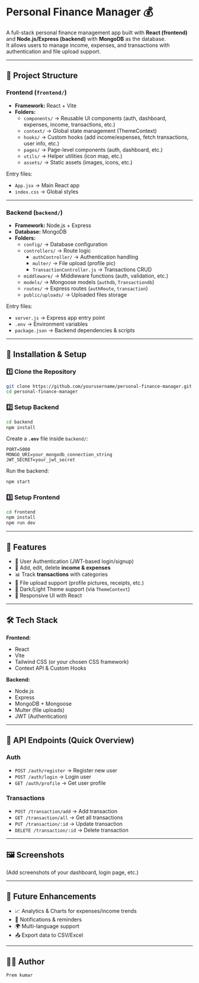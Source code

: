 
# Personal Finance Manager 💰

A full-stack personal finance management app built with **React (frontend)** and **Node.js/Express (backend)** with **MongoDB** as the database.  
It allows users to manage income, expenses, and transactions with authentication and file upload support.

---

## 📂 Project Structure

### Frontend (`frontend/`)
- **Framework:** React + Vite
- **Folders:**
  - `components/` → Reusable UI components (auth, dashboard, expenses, income, transactions, etc.)
  - `context/` → Global state management (ThemeContext)
  - `hooks/` → Custom hooks (add income/expenses, fetch transactions, user info, etc.)
  - `pages/` → Page-level components (auth, dashboard, etc.)
  - `utils/` → Helper utilities (icon map, etc.)
  - `assets/` → Static assets (images, icons, etc.)

Entry files:
- `App.jsx` → Main React app
- `index.css` → Global styles

---

### Backend (`backend/`)
- **Framework:** Node.js + Express
- **Database:** MongoDB
- **Folders:**
  - `config/` → Database configuration
  - `controllers/` → Route logic
    - `authController/` → Authentication handling
    - `multer/` → File upload (profile pic)
    - `TransactionController.js` → Transactions CRUD
  - `middleware/` → Middleware functions (auth, validation, etc.)
  - `models/` → Mongoose models (`authdb`, `Transactiondb`)
  - `routes/` → Express routes (`authRoute`, `transaction`)
  - `public/uploads/` → Uploaded files storage

Entry files:
- `server.js` → Express app entry point
- `.env` → Environment variables
- `package.json` → Backend dependencies & scripts

---

## 🚀 Installation & Setup

### 1️⃣ Clone the Repository
```bash
git clone https://github.com/yourusername/personal-finance-manager.git
cd personal-finance-manager
````

### 2️⃣ Setup Backend

```bash
cd backend
npm install
```

Create a **`.env`** file inside `backend/`:

```env
PORT=5000
MONGO_URI=your_mongodb_connection_string
JWT_SECRET=your_jwt_secret
```

Run the backend:

```bash
npm start
```

### 3️⃣ Setup Frontend

```bash
cd frontend
npm install
npm run dev
```

---

## 📌 Features

* 🔐 User Authentication (JWT-based login/signup)
* 💸 Add, edit, delete **income & expenses**
* 📊 Track **transactions** with categories
* 📂 File upload support (profile pictures, receipts, etc.)
* 🎨 Dark/Light Theme support (via `ThemeContext`)
* 📱 Responsive UI with React

---

## 🛠️ Tech Stack

**Frontend:**

* React
* Vite
* Tailwind CSS (or your chosen CSS framework)
* Context API & Custom Hooks

**Backend:**

* Node.js
* Express
* MongoDB + Mongoose
* Multer (file uploads)
* JWT (Authentication)

---

## 📡 API Endpoints (Quick Overview)

### Auth

* `POST /auth/register` → Register new user
* `POST /auth/login` → Login user
* `GET /auth/profile` → Get user profile

### Transactions

* `POST /transaction/add` → Add transaction
* `GET /transaction/all` → Get all transactions
* `PUT /transaction/:id` → Update transaction
* `DELETE /transaction/:id` → Delete transaction

---

## 🖼️ Screenshots

(Add screenshots of your dashboard, login page, etc.)

---

## 📌 Future Enhancements

* 📈 Analytics & Charts for expenses/income trends
* 🔔 Notifications & reminders
* 🌍 Multi-language support
* 📤 Export data to CSV/Excel

---

## 👨‍💻 Author
 
    Prem kumar


